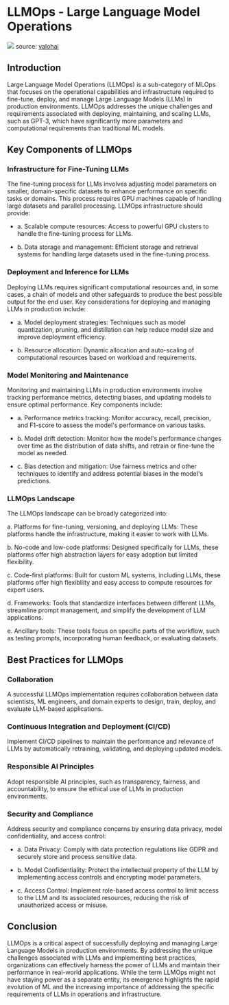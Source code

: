 # LLMOps - Large Language Model Operations

![](../figs/mlops/llmops/llmops.png)
source: [valohai](https://valohai.com/blog/llmops/)

## Introduction

Large Language Model Operations (LLMOps) is a sub-category of MLOps that focuses on the operational capabilities and infrastructure required to fine-tune, deploy, and manage Large Language Models (LLMs) in production environments. LLMOps addresses the unique challenges and requirements associated with deploying, maintaining, and scaling LLMs, such as GPT-3, which have significantly more parameters and computational requirements than traditional ML models.

## Key Components of LLMOps

### Infrastructure for Fine-Tuning LLMs

The fine-tuning process for LLMs involves adjusting model parameters on smaller, domain-specific datasets to enhance performance on specific tasks or domains. This process requires GPU machines capable of handling large datasets and parallel processing. LLMOps infrastructure should provide:

- a. Scalable compute resources: Access to powerful GPU clusters to handle the fine-tuning process for LLMs.

- b. Data storage and management: Efficient storage and retrieval systems for handling large datasets used in the fine-tuning process.

### Deployment and Inference for LLMs

Deploying LLMs requires significant computational resources and, in some cases, a chain of models and other safeguards to produce the best possible output for the end user. Key considerations for deploying and managing LLMs in production include:

- a. Model deployment strategies: Techniques such as model quantization, pruning, and distillation can help reduce model size and improve deployment efficiency.

- b. Resource allocation: Dynamic allocation and auto-scaling of computational resources based on workload and requirements.

### Model Monitoring and Maintenance

Monitoring and maintaining LLMs in production environments involve tracking performance metrics, detecting biases, and updating models to ensure optimal performance. Key components include:

- a. Performance metrics tracking: Monitor accuracy, recall, precision, and F1-score to assess the model's performance on various tasks.

- b. Model drift detection: Monitor how the model's performance changes over time as the distribution of data shifts, and retrain or fine-tune the model as needed.

- c. Bias detection and mitigation: Use fairness metrics and other techniques to identify and address potential biases in the model's predictions.

### LLMOps Landscape

The LLMOps landscape can be broadly categorized into:

a. Platforms for fine-tuning, versioning, and deploying LLMs: These platforms handle the infrastructure, making it easier to work with LLMs.

b. No-code and low-code platforms: Designed specifically for LLMs, these platforms offer high abstraction layers for easy adoption but limited flexibility.

c. Code-first platforms: Built for custom ML systems, including LLMs, these platforms offer high flexibility and easy access to compute resources for expert users.

d. Frameworks: Tools that standardize interfaces between different LLMs, streamline prompt management, and simplify the development of LLM applications.

e. Ancillary tools: These tools focus on specific parts of the workflow, such as testing prompts, incorporating human feedback, or evaluating datasets.

## Best Practices for LLMOps

### Collaboration

A successful LLMOps implementation requires collaboration between data scientists, ML engineers, and domain experts to design, train, deploy, and evaluate LLM-based applications.

### Continuous Integration and Deployment (CI/CD)

Implement CI/CD pipelines to maintain the performance and relevance of LLMs by automatically retraining, validating, and deploying updated models.

### Responsible AI Principles

Adopt responsible AI principles, such as transparency, fairness, and accountability, to ensure the ethical use of LLMs in production environments.

### Security and Compliance

Address security and compliance concerns by ensuring data privacy, model confidentiality, and access control:

- a. Data Privacy: Comply with data protection regulations like GDPR and securely store and process sensitive data.

- b. Model Confidentiality: Protect the intellectual property of the LLM by implementing access controls and encrypting model parameters.

- c. Access Control: Implement role-based access control to limit access to the LLM and its associated resources, reducing the risk of unauthorized access or misuse.

## Conclusion

LLMOps is a critical aspect of successfully deploying and managing Large Language Models in production environments. By addressing the unique challenges associated with LLMs and implementing best practices, organizations can effectively harness the power of LLMs and maintain their performance in real-world applications. While the term LLMOps might not have staying power as a separate entity, its emergence highlights the rapid evolution of ML and the increasing importance of addressing the specific requirements of LLMs in operations and infrastructure.
